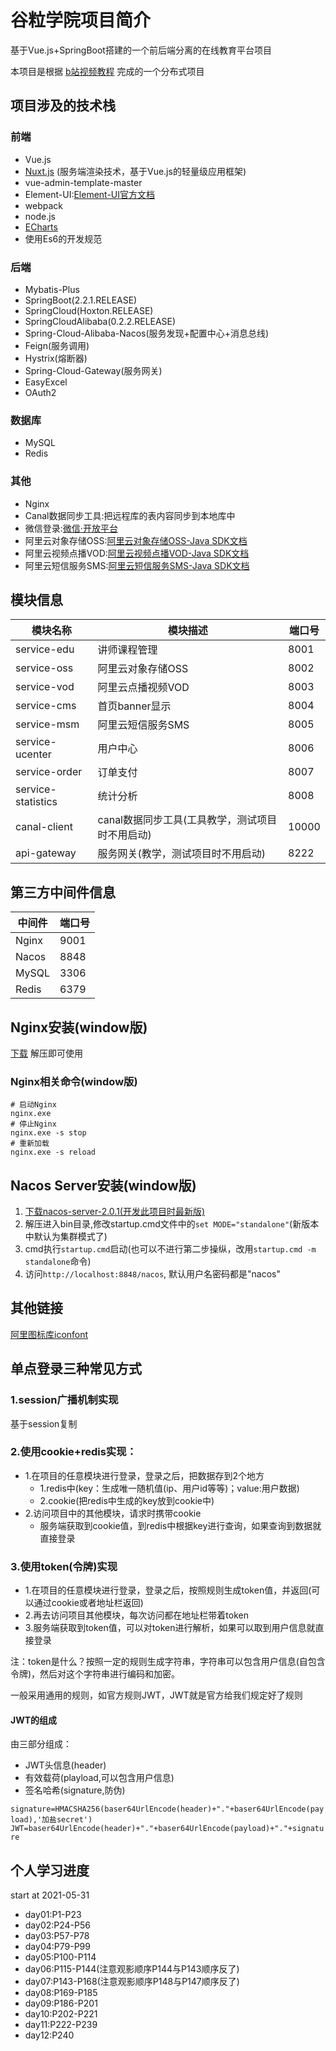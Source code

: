 # 谷粒学院项目简介
基于Vue.js+SpringBoot搭建的一个前后端分离的在线教育平台项目

本项目是根据 [b站视频教程](https://www.bilibili.com/video/BV1y7411y7am) 完成的一个分布式项目

## 项目涉及的技术栈

### 前端
- Vue.js
- [Nuxt.js](https://nuxtjs.org/) (服务端渲染技术，基于Vue.js的轻量级应用框架)
- vue-admin-template-master
- Element-UI:[Element-UI官方文档](https://element.eleme.cn/#/zh-CN/component/layout)
- webpack
- node.js
- [ECharts](https://echarts.apache.org/)
- 使用Es6的开发规范

### 后端
- Mybatis-Plus
- SpringBoot(2.2.1.RELEASE)
- SpringCloud(Hoxton.RELEASE)
- SpringCloudAlibaba(0.2.2.RELEASE)
- Spring-Cloud-Alibaba-Nacos(服务发现+配置中心+消息总线)
- Feign(服务调用)
- Hystrix(熔断器)
- Spring-Cloud-Gateway(服务网关)
- EasyExcel
- OAuth2

### 数据库
- MySQL
- Redis

### 其他
- Nginx
- Canal数据同步工具:把远程库的表内容同步到本地库中
- 微信登录:[微信·开放平台](https://open.weixin.qq.com/)
- 阿里云对象存储OSS:[阿里云对象存储OSS-Java SDK文档](https://help.aliyun.com/document_detail/32008.htm?spm=a2c4g.11186623.2.6.4d4df2eeAielrM#concept-32008-zh)
- 阿里云视频点播VOD:[阿里云视频点播VOD-Java SDK文档](https://help.aliyun.com/document_detail/57756.htm?spm=a2c4g.11186623.2.44.54d779ddQ3RkV9#multiTask1210)
- 阿里云短信服务SMS:[阿里云短信服务SMS-Java SDK文档](https://help.aliyun.com/document_detail/102715.html?spm=5176.8195934.J_5834642020.6.61de4378h4ADZX)

## 模块信息
|模块名称|模块描述|端口号|
|---|---|---|
|service-edu|讲师课程管理|8001|
|service-oss|阿里云对象存储OSS|8002|
|service-vod|阿里云点播视频VOD|8003|
|service-cms|首页banner显示|8004|
|service-msm|阿里云短信服务SMS|8005|
|service-ucenter|用户中心|8006|
|service-order|订单支付|8007|
|service-statistics|统计分析|8008|
|canal-client|canal数据同步工具(工具教学，测试项目时不用启动)|10000|
|api-gateway|服务网关(教学，测试项目时不用启动)|8222|

## 第三方中间件信息
|中间件|端口号|
|---|---|
|Nginx|9001|
|Nacos|8848|
|MySQL|3306|
|Redis|6379|

## Nginx安装(window版)
[下载](http://nginx.org/en/download.html) 解压即可使用

### Nginx相关命令(window版)
```shell script
# 启动Nginx
nginx.exe
# 停止Nginx
nginx.exe -s stop
# 重新加载
nginx.exe -s reload
```

## Nacos Server安装(window版)
1. [下载nacos-server-2.0.1(开发此项目时最新版)](https://github.com/alibaba/nacos/releases/tag/2.0.1)
2. 解压进入bin目录,修改startup.cmd文件中的`set MODE="standalone"`(新版本中默认为集群模式了)
3. cmd执行`startup.cmd`启动(也可以不进行第二步操纵，改用`startup.cmd -m standalone`命令)
4. 访问`http://localhost:8848/nacos`, 默认用户名密码都是"nacos"

## 其他链接
[阿里图标库iconfont](https://www.iconfont.cn/?spm=a313x.7781069.1998910419.d4d0a486a)

## 单点登录三种常见方式

### 1.session广播机制实现
基于session复制

### 2.使用cookie+redis实现：
- 1.在项目的任意模块进行登录，登录之后，把数据存到2个地方
    - 1.redis中(key：生成唯一随机值(ip、用户id等等)；value:用户数据)
    - 2.cookie(把redis中生成的key放到cookie中)
- 2.访问项目中的其他模块，请求时携带cookie
    - 服务端获取到cookie值，到redis中根据key进行查询，如果查询到数据就直接登录

### 3.使用token(令牌)实现
- 1.在项目的任意模块进行登录，登录之后，按照规则生成token值，并返回(可以通过cookie或者地址栏返回)
- 2.再去访问项目其他模块，每次访问都在地址栏带着token
- 3.服务端获取到token值，可以对token进行解析，如果可以取到用户信息就直接登录
        
注：token是什么？按照一定的规则生成字符串，字符串可以包含用户信息(自包含令牌)，然后对这个字符串进行编码和加密。

一般采用通用的规则，如官方规则JWT，JWT就是官方给我们规定好了规则

#### JWT的组成
由三部分组成：
- JWT头信息(header)
- 有效载荷(playload,可以包含用户信息)
- 签名哈希(signature,防伪)

`signature=HMACSHA256(baser64UrlEncode(header)+"."+baser64UrlEncode(payload),'加盐secret')`
`JWT=baser64UrlEncode(header)+"."+baser64UrlEncode(payload)+"."+signature`

## 个人学习进度
start at 2021-05-31
- day01:P1-P23
- day02:P24-P56
- day03:P57-P78
- day04:P79-P99
- day05:P100-P114
- day06:P115-P144(注意观影顺序P144与P143顺序反了)
- day07:P143-P168(注意观影顺序P148与P147顺序反了)
- day08:P169-P185
- day09:P186-P201
- day10:P202-P221
- day11:P222-P239
- day12:P240